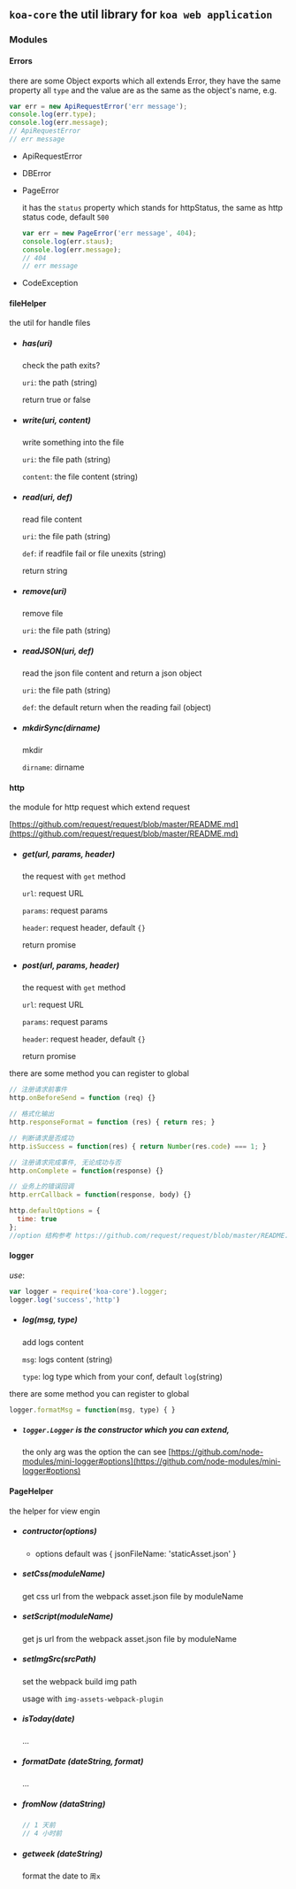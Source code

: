 
## `koa-core` the util library for `koa web application`

### Modules

#### Errors

there are some Object exports which all extends Error, they have the same property all `type` and the value are as the same as the object's name,
e.g.

```javascript
var err = new ApiRequestError('err message');
console.log(err.type);
console.log(err.message);
// ApiRequestError
// err message
```


- ApiRequestError

- DBError

- PageError

  it has the `status` property which stands for httpStatus, the same as http status code, default `500`

  ```javascript
  var err = new PageError('err message', 404);
  console.log(err.staus);
  console.log(err.message);
  // 404
  // err message
  ```

- CodeException

#### fileHelper

the util for handle files

- ##### has(uri)

  check the path exits?

  `uri`: the path (string)

  return true or false

- ##### write(uri, content)

  write something into the file

  `uri`: the file path (string)

  `content`: the file content (string)

- ##### read(uri, def)

  read file content

  `uri`: the file path (string)

  `def`: if readfile fail or file unexits (string)

  return string


- ##### remove(uri)

  remove file

  `uri`: the file path (string)

- ##### readJSON(uri, def)

  read the json file content and return a json object

  `uri`: the file path (string)

  `def`: the default return when the reading fail  (object)

- ##### mkdirSync(dirname)

  mkdir

  `dirname`: dirname


#### http
the module for http request which extend request

[https://github.com/request/request/blob/master/README.md](https://github.com/request/request/blob/master/README.md)

- ##### get(url, params, header)
  the request with `get` method

  `url`: request URL

  `params`: request params

  `header`: request header, default `{}`

  return promise

- ##### post(url, params, header)
  the request with `get` method

  `url`: request URL

  `params`: request params

  `header`: request header, default `{}`

  return promise

there are some method you can register to global

```javascript
// 注册请求前事件
http.onBeforeSend = function (req) {}

// 格式化输出
http.responseFormat = function (res) { return res; }

// 判断请求是否成功
http.isSuccess = function(res) { return Number(res.code) === 1; }

// 注册请求完成事件, 无论成功与否
http.onComplete = function(response) {}

// 业务上的错误回调
http.errCallback = function(response, body) {}

http.defaultOptions = {
  time: true
};
//option 结构参考 https://github.com/request/request/blob/master/README.md
```

#### logger

_use_:
```javascript
var logger = require('koa-core').logger;
logger.log('success','http')
```

- ##### log(msg, type)

  add logs content

  `msg`: logs content (string)

  `type`: log type which from your conf, default `log`(string)

there are some method you can register to global

```javascript
logger.formatMsg = function(msg, type) { }


```

- ##### `logger.Logger` is the constructor which you can extend,
  the only arg was the option the can see [https://github.com/node-modules/mini-logger#options](https://github.com/node-modules/mini-logger#options)






#### PageHelper

the helper for view engin

- ##### contructor(options)

  - options default was { jsonFileName: 'staticAsset.json' }

- ##### setCss(moduleName)

  get css url from the webpack asset.json file by moduleName

- ##### setScript(moduleName)

  get js url from the webpack asset.json file by moduleName

- ##### setImgSrc(srcPath)

  set the webpack build img path

  usage with `img-assets-webpack-plugin`

- ##### isToday(date)

  ...

- ##### formatDate (dateString, format)

  ...

- ##### fromNow (dataString)

  ```javascript
  // 1 天前
  // 4 小时前
  ```

- ##### getweek (dateString)

  format the date to `周x`
